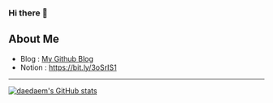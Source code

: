 ### Hi there 👋

<!--
**daedaem/daedaem** is a ✨ _special_ ✨ repository because its `README.md` (this file) appears on your GitHub profile.

Here are some ideas to get you started:

- 🔭 I’m currently working on ...
- 🌱 I’m currently learning ...
- 👯 I’m looking to collaborate on ...
- 🤔 I’m looking for help with ...
- 💬 Ask me about ...
- 📫 How to reach me: ...
- 😄 Pronouns: ...
- ⚡ Fun fact: ...
-->

## About Me

- Blog : [My Github Blog](https://daedaen.github.io.)
- Notion : https://bit.ly/3oSrIS1
---
[![daedaem's GitHub stats](https://github-readme-stats.vercel.app/api?username=daedaem)](https://github.com/daedaem/github-readme-stats)
